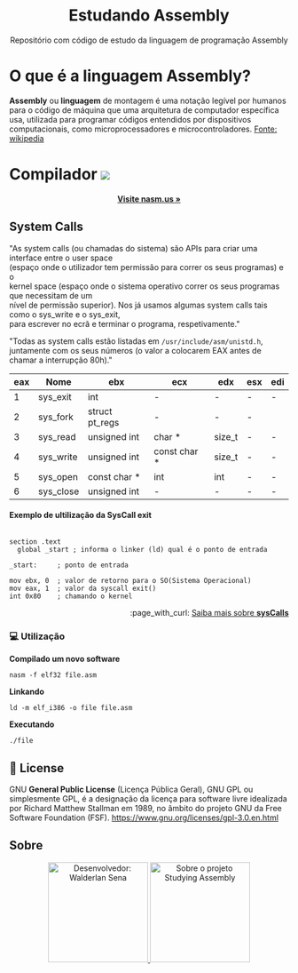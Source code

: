<h1 align="center">Estudando Assembly</h1>
<p align="center">Repositório com código de estudo da linguagem de programação Assembly</p>

# O que é a linguagem Assembly?

**Assembly** ou **linguagem** de montagem é uma notação legível por humanos para o código de máquina que uma arquitetura 
de computador específica usa, utilizada para programar códigos entendidos por dispositivos computacionais, como 
microprocessadores e microcontroladores. [Fonte: wikipedia](https://pt.wikipedia.org/wiki/Assembly)

<h1 aling="center">
  Compilador <img src="http://www.nasm.us/images/nasm.png">
</h1>
<p align="center"><a href="http://www.nasm.us" target="_blank"><strong>Visite nasm.us &raquo;</strong></a></p>

## System	Calls

"As	system	calls	(ou	chamadas	do	sistema)	são	APIs	para	criar	uma	interface	entre	o	user	space	
(espaço	onde	o	utilizador tem	permissão	para	correr	os	seus	programas)	e	o	
kernel	space	(espaço	onde	o	sistema	operativo	correr	os seus programas	que	necessitam	de	um	
nível	de	permissão	superior).	Nos	já	usamos	algumas	system	calls	tais	como	o sys_write	e	o	sys_exit,	
para escrever	no	ecrã	e	terminar	o	programa,	respetivamente."
  
"Todas	as	system	calls	estão	listadas	em ```/usr/include/asm/unistd.h```,	juntamente	com	os	seus	números	
(o	valor	a colocarem	EAX	antes	de	chamar	a	interrupção	80h)."

eax | Nome    | ebx     | ecx | edx | esx | edi
----|---------|---------|-----|-----|-----|----
1   |sys_exit | int     |   - |  -  |  -  | - 
2   |sys_fork | struct pt_regs | -  | -   | -  
3   |sys_read | unsigned int |char * |size_t | - | -
4   |sys_write| unsigned int |const	char * | size_t | - | -
5   |sys_open |const	char * | int | int | - | -
6   |sys_close |unsigned	int | - | - | - | -

#### Exemplo de ultilização da SysCall exit

```assembly

section .text
  global _start ; informa o linker (ld) qual é o ponto de entrada

_start:     ; ponto de entrada

mov ebx, 0  ; valor de retorno para o SO(Sistema Operacional)
mov eax, 1  ; valor da syscall exit()
int 0x80    ; chamando o kernel
```

<p align="right">
  :page_with_curl: <a href="https://w3challs.com/syscalls/" target="_blank">Saiba mais sobre <strong>sysCalls</strong></a>
</p>

### :computer: Utilização

**Compilado um novo software**
```
nasm -f elf32 file.asm
```

**Linkando**
```
ld -m elf_i386 -o file file.asm
```

**Executando**
```
./file
```

## :page_facing_up: License
GNU **General Public License** (Licença Pública Geral), GNU GPL ou simplesmente GPL, é a designação da licença 
para software livre idealizada por Richard Matthew Stallman em 1989, no âmbito do projeto GNU da Free Software Foundation (FSF).
<https://www.gnu.org/licenses/gpl-3.0.en.html>

## Sobre 

<p align="center">
  <a href="https://www.mentesvirtuaissena.com/" target="_blank">
    <img src="http://www.walderlan.xyz/wal.png" title="Desenvolvedor: Walderlan Sena" width="180" height="180">
    <img src="http://www.walderlan.xyz/assembly.png" title="Sobre o projeto Studying Assembly" width="180" height="180">
  </a>
</p>
